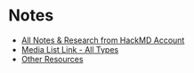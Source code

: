 # Notes

- [All Notes & Research from HackMD Account](https://hackmd.io/Xn_ZlFAIRKCu-GCgAHWUjg?view)
- [Media List Link - All Types](/papers/notes/media-list.md)
- [Other Resources](/papers/notes/other-resources.md)
